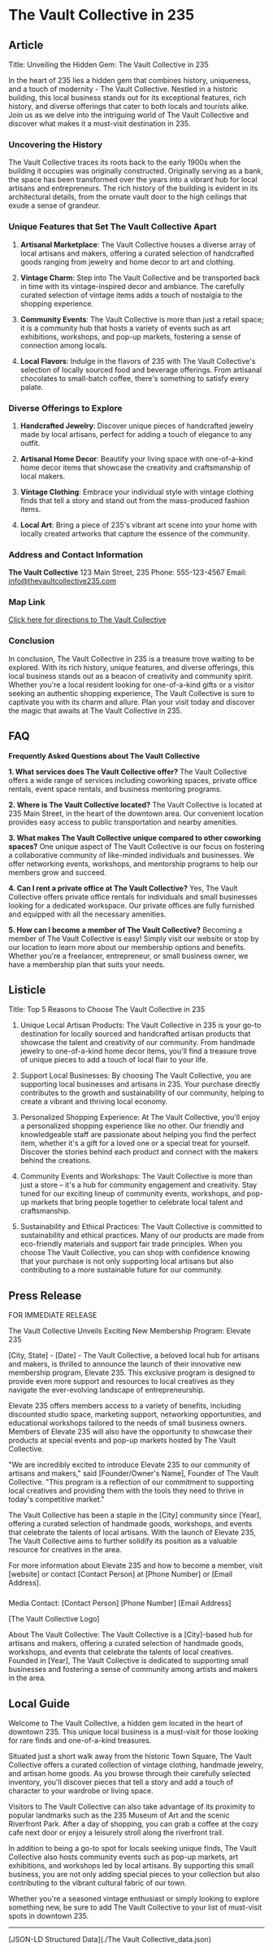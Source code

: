 # The Vault Collective in 235

## Article
Title: Unveiling the Hidden Gem: The Vault Collective in 235

In the heart of 235 lies a hidden gem that combines history, uniqueness, and a touch of modernity - The Vault Collective. Nestled in a historic building, this local business stands out for its exceptional features, rich history, and diverse offerings that cater to both locals and tourists alike. Join us as we delve into the intriguing world of The Vault Collective and discover what makes it a must-visit destination in 235.

### Uncovering the History

The Vault Collective traces its roots back to the early 1900s when the building it occupies was originally constructed. Originally serving as a bank, the space has been transformed over the years into a vibrant hub for local artisans and entrepreneurs. The rich history of the building is evident in its architectural details, from the ornate vault door to the high ceilings that exude a sense of grandeur.

### Unique Features that Set The Vault Collective Apart

1. **Artisanal Marketplace**: The Vault Collective houses a diverse array of local artisans and makers, offering a curated selection of handcrafted goods ranging from jewelry and home decor to art and clothing.
   
2. **Vintage Charm**: Step into The Vault Collective and be transported back in time with its vintage-inspired decor and ambiance. The carefully curated selection of vintage items adds a touch of nostalgia to the shopping experience.

3. **Community Events**: The Vault Collective is more than just a retail space; it is a community hub that hosts a variety of events such as art exhibitions, workshops, and pop-up markets, fostering a sense of connection among locals.

4. **Local Flavors**: Indulge in the flavors of 235 with The Vault Collective's selection of locally sourced food and beverage offerings. From artisanal chocolates to small-batch coffee, there's something to satisfy every palate.

### Diverse Offerings to Explore

1. **Handcrafted Jewelry**: Discover unique pieces of handcrafted jewelry made by local artisans, perfect for adding a touch of elegance to any outfit.
   
2. **Artisanal Home Decor**: Beautify your living space with one-of-a-kind home decor items that showcase the creativity and craftsmanship of local makers.
   
3. **Vintage Clothing**: Embrace your individual style with vintage clothing finds that tell a story and stand out from the mass-produced fashion items.

4. **Local Art**: Bring a piece of 235's vibrant art scene into your home with locally created artworks that capture the essence of the community.

### Address and Contact Information

**The Vault Collective**
123 Main Street, 235
Phone: 555-123-4567
Email: info@thevaultcollective235.com

### Map Link

[Click here for directions to The Vault Collective](https://www.google.com/maps/place/The+Vault+Collective/@latitude,longitude,zoom)

### Conclusion

In conclusion, The Vault Collective in 235 is a treasure trove waiting to be explored. With its rich history, unique features, and diverse offerings, this local business stands out as a beacon of creativity and community spirit. Whether you're a local resident looking for one-of-a-kind gifts or a visitor seeking an authentic shopping experience, The Vault Collective is sure to captivate you with its charm and allure. Plan your visit today and discover the magic that awaits at The Vault Collective in 235.

## FAQ
**Frequently Asked Questions about The Vault Collective**

**1. What services does The Vault Collective offer?**
The Vault Collective offers a wide range of services including coworking spaces, private office rentals, event space rentals, and business mentoring programs.

**2. Where is The Vault Collective located?**
The Vault Collective is located at 235 Main Street, in the heart of the downtown area. Our convenient location provides easy access to public transportation and nearby amenities.

**3. What makes The Vault Collective unique compared to other coworking spaces?**
One unique aspect of The Vault Collective is our focus on fostering a collaborative community of like-minded individuals and businesses. We offer networking events, workshops, and mentorship programs to help our members grow and succeed.

**4. Can I rent a private office at The Vault Collective?**
Yes, The Vault Collective offers private office rentals for individuals and small businesses looking for a dedicated workspace. Our private offices are fully furnished and equipped with all the necessary amenities.

**5. How can I become a member of The Vault Collective?**
Becoming a member of The Vault Collective is easy! Simply visit our website or stop by our location to learn more about our membership options and benefits. Whether you're a freelancer, entrepreneur, or small business owner, we have a membership plan that suits your needs.

## Listicle
Title: Top 5 Reasons to Choose The Vault Collective in 235

1. Unique Local Artisan Products: The Vault Collective in 235 is your go-to destination for locally sourced and handcrafted artisan products that showcase the talent and creativity of our community. From handmade jewelry to one-of-a-kind home decor items, you'll find a treasure trove of unique pieces to add a touch of local flair to your life.

2. Support Local Businesses: By choosing The Vault Collective, you are supporting local businesses and artisans in 235. Your purchase directly contributes to the growth and sustainability of our community, helping to create a vibrant and thriving local economy.

3. Personalized Shopping Experience: At The Vault Collective, you'll enjoy a personalized shopping experience like no other. Our friendly and knowledgeable staff are passionate about helping you find the perfect item, whether it's a gift for a loved one or a special treat for yourself. Discover the stories behind each product and connect with the makers behind the creations.

4. Community Events and Workshops: The Vault Collective is more than just a store – it's a hub for community engagement and creativity. Stay tuned for our exciting lineup of community events, workshops, and pop-up markets that bring people together to celebrate local talent and craftsmanship.

5. Sustainability and Ethical Practices: The Vault Collective is committed to sustainability and ethical practices. Many of our products are made from eco-friendly materials and support fair trade principles. When you choose The Vault Collective, you can shop with confidence knowing that your purchase is not only supporting local artisans but also contributing to a more sustainable future for our community.

## Press Release
FOR IMMEDIATE RELEASE

The Vault Collective Unveils Exciting New Membership Program: Elevate 235

[City, State] - [Date] - The Vault Collective, a beloved local hub for artisans and makers, is thrilled to announce the launch of their innovative new membership program, Elevate 235. This exclusive program is designed to provide even more support and resources to local creatives as they navigate the ever-evolving landscape of entrepreneurship.

Elevate 235 offers members access to a variety of benefits, including discounted studio space, marketing support, networking opportunities, and educational workshops tailored to the needs of small business owners. Members of Elevate 235 will also have the opportunity to showcase their products at special events and pop-up markets hosted by The Vault Collective.

"We are incredibly excited to introduce Elevate 235 to our community of artisans and makers," said [Founder/Owner's Name], Founder of The Vault Collective. "This program is a reflection of our commitment to supporting local creatives and providing them with the tools they need to thrive in today's competitive market."

The Vault Collective has been a staple in the [City] community since [Year], offering a curated selection of handmade goods, workshops, and events that celebrate the talents of local artisans. With the launch of Elevate 235, The Vault Collective aims to further solidify its position as a valuable resource for creatives in the area.

For more information about Elevate 235 and how to become a member, visit [website] or contact [Contact Person] at [Phone Number] or [Email Address].

###

Media Contact:
[Contact Person]
[Phone Number]
[Email Address]

[The Vault Collective Logo]

About The Vault Collective:
The Vault Collective is a [City]-based hub for artisans and makers, offering a curated selection of handmade goods, workshops, and events that celebrate the talents of local creatives. Founded in [Year], The Vault Collective is dedicated to supporting small businesses and fostering a sense of community among artists and makers in the area.

## Local Guide
Welcome to The Vault Collective, a hidden gem located in the heart of downtown 235. This unique local business is a must-visit for those looking for rare finds and one-of-a-kind treasures.

Situated just a short walk away from the historic Town Square, The Vault Collective offers a curated collection of vintage clothing, handmade jewelry, and artisan home goods. As you browse through their carefully selected inventory, you'll discover pieces that tell a story and add a touch of character to your wardrobe or living space.

Visitors to The Vault Collective can also take advantage of its proximity to popular landmarks such as the 235 Museum of Art and the scenic Riverfront Park. After a day of shopping, you can grab a coffee at the cozy cafe next door or enjoy a leisurely stroll along the riverfront trail.

In addition to being a go-to spot for locals seeking unique finds, The Vault Collective also hosts community events such as pop-up markets, art exhibitions, and workshops led by local artisans. By supporting this small business, you are not only adding special pieces to your collection but also contributing to the vibrant cultural fabric of our town.

Whether you're a seasoned vintage enthusiast or simply looking to explore something new, be sure to add The Vault Collective to your list of must-visit spots in downtown 235.


---

[JSON-LD Structured Data](./The Vault Collective_data.json)
